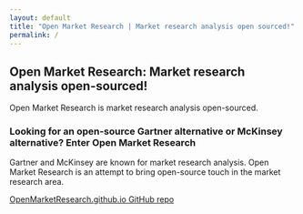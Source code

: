```yaml
---
layout: default
title: "Open Market Research | Market research analysis open sourced!"
permalink: /
---
```



## Open Market Research: Market research analysis open-sourced!

Open Market Research is market research analysis open-sourced.

### Looking for an open-source Gartner alternative or McKinsey alternative? Enter Open Market Research

Gartner and McKinsey are known for market research analysis. Open Market Research is an attempt to bring open-source touch in the market research area.

[OpenMarketResearch.github.io GitHub repo](https://github.com/OpenMarketResearch/OpenMarketResearch.github.io)
